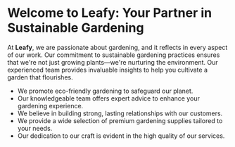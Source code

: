 # Welcome to Leafy: Your Partner in Sustainable Gardening

At **Leafy**, we are passionate about gardening, and it reflects in every aspect of our work. Our commitment to sustainable gardening practices ensures that we're not just growing plants—we're nurturing the environment. Our experienced team provides invaluable insights to help you cultivate a garden that flourishes.

 
- We promote eco-friendly gardening to safeguard our planet.
- Our knowledgeable team offers expert advice to enhance your gardening experience.
- We believe in building strong, lasting relationships with our customers.
- We provide a wide selection of premium gardening supplies tailored to your needs.
- Our dedication to our craft is evident in the high quality of our services.

